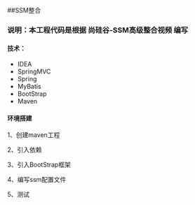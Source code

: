 ##SSM整合
### 说明：本工程代码是根据 尚硅谷-SSM高级整合视频 编写
#### 技术：
- IDEA
- SpringMVC
- Spring
- MyBatis
- BootStrap
- Maven
    
#### 环境搭建
1、创建maven工程

2、引入依赖

3、引入BootStrap框架

4、编写ssm配置文件

5、测试



